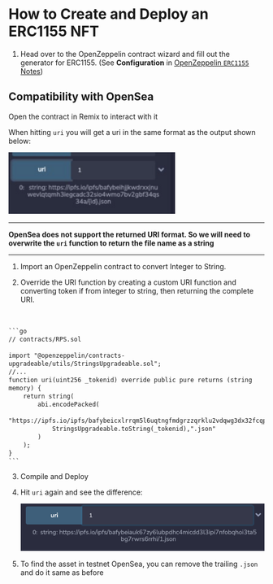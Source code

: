 # How to Create and Deploy an ERC1155 NFT

1. Head over to the OpenZeppelin contract wizard and fill out the generator for ERC1155. (See **Configuration** in [OpenZeppelin `ERC1155` Notes](./docs/oz_erc1155.md))

## Compatibility with OpenSea

Open the contract in Remix to interact with it

When hitting `uri` you will get a uri in the same format as the output shown below:

<img src="./images/ipfs-non-compatible-uri.png" style="width: 65%" alt="Remix Output of uri on 1st token"></img>

---

**OpenSea does not support the returned URI format. So we will need to overwrite the `uri` function to return the file name as a string**

---

1. Import an OpenZeppelin contract to convert Integer to String.

2. Override the URI function by creating a custom URI function and converting token if from integer to string, then returning the complete URI.
<br>

    ```go
    // contracts/RPS.sol

    import "@openzeppelin/contracts-upgradeable/utils/StringsUpgradeable.sol";
    //...
    function uri(uint256 _tokenid) override public pure returns (string memory) {
        return string(
            abi.encodePacked(
                "https://ipfs.io/ipfs/bafybeicxlrrqm5l6uqtngfmdgrzzqrklu2vdqwg3dx32fcqpffh7qyryju/",
                StringsUpgradeable.toString(_tokenid),".json"
            )
        );
    }
    ```

3. Compile and Deploy

4. Hit `uri` again and see the difference:

    <img src="./images/ipfs-compatible-uri.png" alt="Remix Output of uri on 1st token"></img>

5. To find the asset in testnet OpenSea, you can remove the trailing `.json` and do it same as before
